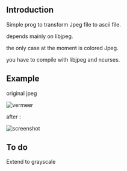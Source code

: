 ## Introduction

Simple prog to transform Jpeg file to ascii file.

depends mainly on libjpeg.

the only case at the moment is colored Jpeg.

you have to compile with libjpeg and ncurses.

## Example

original jpeg

![vermeer](../jpeg/main/vermeer.jpeg)

after :

![screenshot](../jpeg/main/screenvermeer.jpeg)

## To do

Extend to grayscale

